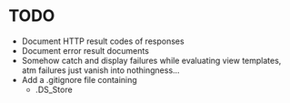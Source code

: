 TODO
====

- Document HTTP result codes of responses
- Document error result documents
- Somehow catch and display failures while evaluating view templates, atm
  failures just vanish into nothingness…
- Add a .gitignore file containing
  - .DS_Store
